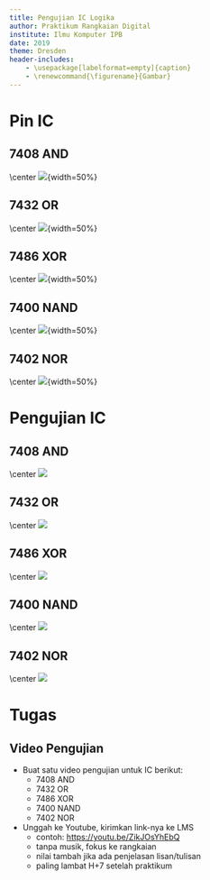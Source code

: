 ```yaml
---
title: Pengujian IC Logika
author: Praktikum Rangkaian Digital
institute: Ilmu Komputer IPB
date: 2019
theme: Dresden
header-includes:
    - \usepackage[labelformat=empty]{caption}
    - \renewcommand{\figurename}{Gambar}
---
```


# Pin IC

## 7408 AND

\center
![](7408.png){width=50%}

## 7432 OR

\center
![](7432.png){width=50%}

## 7486 XOR

\center
![](7486.png){width=50%}

## 7400 NAND

\center
![](7400.png){width=50%}

## 7402 NOR

\center
![](7402.png){width=50%}



# Pengujian IC

## 7408 AND

\center
![](and-test_bb.png)

## 7432 OR

\center
![](or-test_bb.png)

## 7486 XOR

\center
![](xor-test_bb.png)

## 7400 NAND

\center
![](nand-test_bb.png)

## 7402 NOR

\center
![](nor-test_bb.png)

# Tugas

## Video Pengujian

- Buat satu video pengujian untuk IC berikut:
    - 7408 AND
    - 7432 OR
    - 7486 XOR
    - 7400 NAND
    - 7402 NOR
- Unggah ke Youtube, kirimkan link-nya ke LMS
    - contoh: <https://youtu.be/ZikJOsYhEbQ>
    - tanpa musik, fokus ke rangkaian
    - nilai tambah jika ada penjelasan lisan/tulisan
    - paling lambat H+7 setelah praktikum
